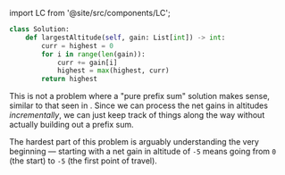import LC from '@site/src/components/LC';

```python
class Solution:
    def largestAltitude(self, gain: List[int]) -> int:
        curr = highest = 0
        for i in range(len(gain)):
            curr += gain[i]
            highest = max(highest, curr)
        return highest
```

This is not a problem where a "pure prefix sum" solution makes sense, similar to that seen in <LC id='2270' type='long' ></LC>. Since we can process the net gains in altitudes *incrementally*, we can just keep track of things along the way without actually building out a prefix sum.

The hardest part of this problem is arguably understanding the very beginning &#8212; starting with a net gain in altitude of `-5` means going from `0` (the start) to `-5` (the first point of travel).